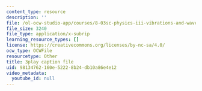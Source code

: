 ```yaml
---
content_type: resource
description: ''
file: /ol-ocw-studio-app/courses/8-03sc-physics-iii-vibrations-and-waves-fall-2016/98134762160e52228b24db10a86e4e12_7Knpp3AIteQ.vtt
file_size: 3240
file_type: application/x-subrip
learning_resource_types: []
license: https://creativecommons.org/licenses/by-nc-sa/4.0/
ocw_type: OCWFile
resourcetype: Other
title: 3play caption file
uid: 98134762-160e-5222-8b24-db10a86e4e12
video_metadata:
  youtube_id: null
---
```

